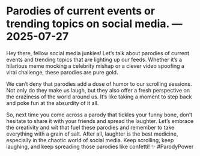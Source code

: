 # Parodies of current events or trending topics on social media. — 2025-07-27

Hey there, fellow social media junkies! Let’s talk about parodies of current events and trending topics that are lighting up our feeds. Whether it’s a hilarious meme mocking a celebrity mishap or a clever video spoofing a viral challenge, these parodies are pure gold.

We can’t deny that parodies add a dose of humor to our scrolling sessions. Not only do they make us laugh, but they also offer a fresh perspective on the craziness of the world around us. It’s like taking a moment to step back and poke fun at the absurdity of it all.

So, next time you come across a parody that tickles your funny bone, don’t hesitate to share it with your friends and spread the laughter. Let’s embrace the creativity and wit that fuel these parodies and remember to take everything with a grain of salt. After all, laughter is the best medicine, especially in the chaotic world of social media. Keep scrolling, keep laughing, and keep spreading those parodies like confetti! ✨ #ParodyPower